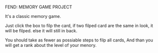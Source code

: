 FEND: MEMORY GAME PROJECT

It's a classic memory game.

Just click the box to filp the card, if two filped card are the same in look, it will be filped. else it will still in back.

You should take as fewer as possiable steps to filp all cards, And than you will get a rank about the level of your menory.
